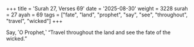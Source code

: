 +++
title = 'Surah 27, Verses 69'
date = '2025-08-30'
weight = 3228
surah = 27
ayah = 69
tags = ["fate", "land", "prophet", "say", "see", "throughout", "travel", "wicked"]
+++

Say, ˹O Prophet,˺ “Travel throughout the land and see the fate of the wicked.”